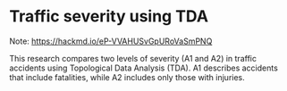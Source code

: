 # Traffic severity using TDA
Note: https://hackmd.io/eP-VVAHUSvGpURoVaSmPNQ

This research compares two levels of severity (A1 and A2) in traffic accidents using Topological Data Analysis (TDA). A1 describes accidents that include fatalities, while A2 includes only those with injuries.